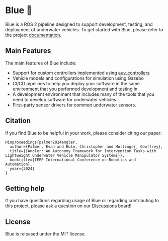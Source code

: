 # Blue :ocean:

Blue is a ROS 2 pipeline designed to support development, testing, and
deployment of underwater vehicles. To get started with Blue, please refer to
the project [documentation](https://robotic-decision-making-lab.github.io/blue/).

## Main Features

The main features of Blue include:

- Support for custom controllers implemented using [auv_controllers](https://github.com/Robotic-Decision-Making-Lab/auv_controllers)
- Vehicle models and configurations for simulation using Gazebo
- CI/CD pipelines to help you deploy your software in the same environment
  that you performed development and testing in
- A development environment that includes many of the tools that you need to
  develop software for underwater vehicles
- First-party sensor drivers for common underwater sensors.

## Citation

If you find Blue to be helpful in your work, please consider citing our
paper:

```
@inproceedings{palmer2024angler,
  author={Palmer, Evan and Holm, Christopher and Hollinger, Geoffrey},
  title={{Angler: An Autonomy Framework for Intervention Tasks with Lightweight Underwater Vehicle Manipulator Systems}},
  booktitle={IEEE International Conference on Robotics and Automation},
  year={2024}
}
```

## Getting help

If you have questions regarding usage of Blue or regarding contributing to this
project, please ask a question on our [Discussions](https://github.com/Robotic-Decision-Making-Lab/blue/discussions)
board!

## License

Blue is released under the MIT license.
